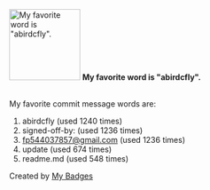 <img src="https://github.com/my-badges/my-badges/blob/master/src/all-badges/favorite-word/favorite-word.png?raw=true" alt="My favorite word is &quot;abirdcfly&quot;." title="My favorite word is &quot;abirdcfly&quot;." width="128">
<strong>My favorite word is &quot;abirdcfly&quot;.</strong>
<br><br>

My favorite commit message words are:

1. abirdcfly (used 1240 times)
2. signed-off-by: (used 1236 times)
3. <fp544037857@gmail.com> (used 1236 times)
4. update (used 674 times)
5. readme.md (used 548 times)


Created by <a href="https://github.com/my-badges/my-badges">My Badges</a>